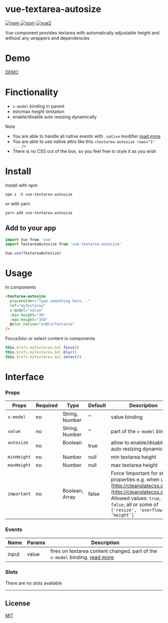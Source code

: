 # vue-textarea-autosize

[![npm](https://img.shields.io/npm/v/vue-textarea-autosize.svg) ![npm](https://img.shields.io/npm/dm/vue-textarea-autosize.svg)](https://www.npmjs.com/package/vue-textarea-autosize)
[![vue2](https://img.shields.io/badge/vue-2.x-brightgreen.svg)](https://vuejs.org/)

Vue component provides textarea with automatically adjustable height and without any wrappers and dependencies

# Demo
[DEMO](https://codesandbox.io/s/vuetextareaautosize-demo-vikj3?fontsize=14)

# Finctionality

- `v-model` binding in parent
- min/max height limitation
- enable/disable auto resizing dynamically

Note

- You are able to handle all native events with `.native` modifier [read more](https://vuejs.org/v2/guide/components.html#Binding-Native-Events-to-Components)
- You are able to use native attrs like this `<textarea-autosize rows="1" ... />`
- There is no CSS out of the box, so you feel free to style it as you wish

# Install

Install with npm
```
npm i -S vue-textarea-autosize
```
or with yarn
```
yarn add vue-textarea-autosize
```

## Add to your app

```js
import Vue from 'vue'
import TextareaAutosize from 'vue-textarea-autosize'

Vue.use(TextareaAutosize)
```

# Usage

In components
```html
<textarea-autosize
  placeholder="Type something here..."
  ref="myTextarea"
  v-model="value"
  :min-height="30"
  :max-height="350"
  @blur.native="onBlurTextarea"
/>
```

Focus/blur or select content in components
```js
this.$refs.myTextarea.$el.focus()
this.$refs.myTextarea.$el.blur()
this.$refs.myTextarea.$el.select()
```

# Interface

### Props

| Props            | Required  | Type            | Default   | Description  |
| ---------------- | --------- | --------------- | --------- | -------------|
| `v-model`          | no     | String, Number  | ''        | value binding |
| `value` | no | String, Number | '' | part of the `v-model` binding |
| `autosize`         | no     | Boolean         | true      | allow to enable/disable auto resizing dynamically |
| `minHeight`        | no     | Number          | null      | min textarea height |
| `maxHeight`        | no     | Number          | null      | max textarea height |
| `important` | no | Boolean, Array | false | Force !important for style properties e.g. when using [http://cleanslatecss.com/](http://cleanslatecss.com/). Allowed values: `true`, `false`, all or some of `['resize', 'overflow', 'height']`|

### Events

| Name      | Params   | Description  |
| ----------|:---------|--------------|
| input     | value    | fires on textarea content changed. part of the `v-model` binding. [read more](https://vuejs.org/v2/guide/components.html#Form-Input-Components-using-Custom-Events) |

### Slots

There are no slots available

---

## License

[MIT](http://opensource.org/licenses/MIT)
